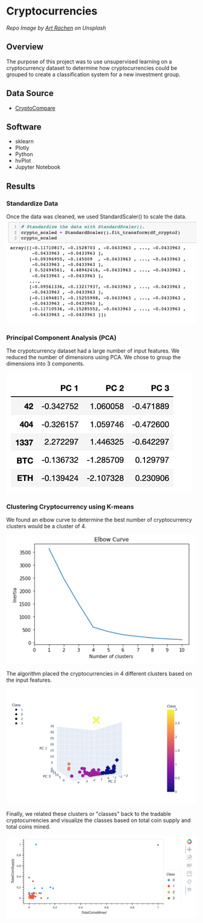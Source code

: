 # Cryptocurrencies

*Repo Image by [Art Rachen](https://unsplash.com/@artrachen?utm_source=unsplash&utm_medium=referral&utm_content=creditCopyText) on Unsplash*

## Overview

The purpose of this project was to use unsupervised learning on a cryptocurrency dataset to determine how cryptocurrencies could be grouped to create a classification system for a new investment group.

## Data Source
- [CryptoCompare](https://min-api.cryptocompare.com/data/all/coinlist)

## Software
- sklearn
- Plotly
- Python
- hvPlot
- Jupyter Notebook

## Results

### Standardize Data

Once the data was cleaned, we used StandardScaler() to scale the data.
![image of code and scaled data](https://github.com/jisellejones/Cryptocurrencies/blob/main/images/scale_data.png)

### Principal Component Analysis (PCA)

The crypotcurrency dataset had a large number of input features. We reduced the number of dimensions using PCA. We chose to group the dimensions into 3 components.

![image of dimensions grouped into 3 components](https://github.com/jisellejones/Cryptocurrencies/blob/main/images/three_components.png)

### Clustering Cryptocurrency using K-means

We found an elbow curve to determine the best number of cryptocurrency clusters would be a cluster of 4.

![image of elbow curve](https://github.com/jisellejones/Cryptocurrencies/blob/main/images/elbow_curve.png)

The algorithm placed the cryptocurrencies in 4 different clusters based on the input features.

![3D image ofcryptocurrency clusters](https://github.com/jisellejones/Cryptocurrencies/blob/main/images/crypot_currency_clusters_3d.png)

Finally, we related these clusters or "classes" back to the tradable cryptocurrencies and visualize the classes based on total coin supply and total coins mined.

![scatterplot of total coin supply, total coins mined, and class](https://github.com/jisellejones/Cryptocurrencies/blob/main/images/scatterplot.png)


